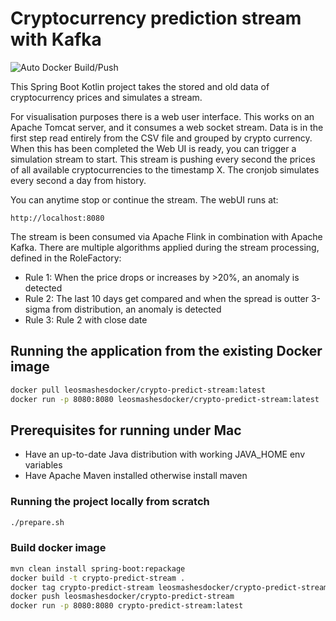 # Cryptocurrency prediction stream with Kafka

![Auto Docker Build/Push](https://github.com/lirudayam/crypto-predict-stream/workflows/Auto%20Docker%20Build/Push/badge.svg)

This Spring Boot Kotlin project takes the stored and old data of cryptocurrency prices and simulates a stream.

For visualisation purposes there is a web user interface. This works on an Apache Tomcat server, and it consumes a web socket stream.
Data is in the first step read entirely from the CSV file and grouped by crypto currency. 
When this has been completed the Web UI is ready, you can trigger a simulation stream to start. This stream is pushing every second the prices of all available cryptocurrencies to the timestamp X.
The cronjob simulates every second a day from history.

You can anytime stop or continue the stream.
The webUI runs at:
```
http://localhost:8080
```

The stream is been consumed via Apache Flink in combination with Apache Kafka. There are multiple algorithms applied during the stream processing, defined in the RoleFactory:
* Rule 1: When the price drops or increases by >20%, an anomaly is detected
* Rule 2: The last 10 days get compared and when the spread is outter 3-sigma from distribution, an anomaly is detected
* Rule 3: Rule 2 with close date

## Running the application from the existing Docker image
```bash
docker pull leosmashesdocker/crypto-predict-stream:latest
docker run -p 8080:8080 leosmashesdocker/crypto-predict-stream:latest
```

## Prerequisites for running under Mac

* Have an up-to-date Java distribution with working JAVA_HOME env variables
* Have Apache Maven installed otherwise install maven

### Running the project locally from scratch

```bash
./prepare.sh
```

### Build docker image

```bash
mvn clean install spring-boot:repackage
docker build -t crypto-predict-stream .
docker tag crypto-predict-stream leosmashesdocker/crypto-predict-stream
docker push leosmashesdocker/crypto-predict-stream
docker run -p 8080:8080 crypto-predict-stream:latest

```


